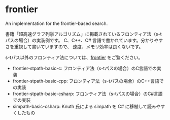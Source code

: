 frontier
========

An implementation for the frontier-based search.

書籍「超高速グラフ列挙アルゴリズム」に掲載されているフロンティア法（s-tパスの場合）の実装例です。
C、C++、C# 言語で書かれています。分かりやすさを重視して書いていますので、
速度、メモリ効率は良くないです。

s-tパス以外のフロンティア法については、[frontier](https://github.com/junkawahara/frontier) をご覧ください。

* frontier-stpath-basic-c: フロンティア法（s-tパスの場合）のC言語での実装
* frontier-stpath-basic-cpp: フロンティア法（s-tパスの場合）のC++言語での実装
* frontier-stpath-basic-csharp: フロンティア法（s-tパスの場合）のC#言語での実装
* simpath-basic-csharp: Knuth 氏による simpath を C# に移植して読みやすくしたもの
